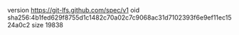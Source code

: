 version https://git-lfs.github.com/spec/v1
oid sha256:4b1fed629f8755d1c1482c70a02c7c9068ac31d7102393f6e9ef11ec1524a0c2
size 19838

